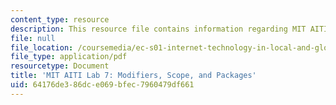 ```yaml
---
content_type: resource
description: This resource file contains information regarding MIT AITI lab 7.
file: null
file_location: /coursemedia/ec-s01-internet-technology-in-local-and-global-communities-spring-2005-summer-2005/64176de386dce069bfec7960479df661_MITEC_S01S05_bug_aray_lis.pdf
file_type: application/pdf
resourcetype: Document
title: 'MIT AITI Lab 7: Modifiers, Scope, and Packages'
uid: 64176de3-86dc-e069-bfec-7960479df661
---
```

